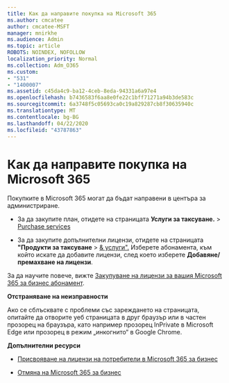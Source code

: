 ```yaml
---
title: Как да направите покупка на Microsoft 365
ms.author: cmcatee
author: cmcatee-MSFT
manager: mnirkhe
ms.audience: Admin
ms.topic: article
ROBOTS: NOINDEX, NOFOLLOW
localization_priority: Normal
ms.collection: Adm_O365
ms.custom:
- "531"
- "1400007"
ms.assetid: c45da4c9-ba12-4ceb-8eda-94331a6a97e4
ms.openlocfilehash: b7436583f6aa8e0fe22c1bff71271a94b3de583c
ms.sourcegitcommit: 6a3748f5c05693ca0c19a829287cb8f30635940c
ms.translationtype: MT
ms.contentlocale: bg-BG
ms.lasthandoff: 04/22/2020
ms.locfileid: "43787863"
---
```

# <a name="how-to-make-a-microsoft-365-purchase"></a>Как да направите покупка на Microsoft 365

Покупките в Microsoft 365 могат да бъдат направени в центъра за администриране.
  
- За да закупите план, отидете на страницата **Услуги за таксуване.** \> [Purchase services](https://go.microsoft.com/fwlink/p/?linkid=868433)

- За да закупите допълнителни лицензи, отидете на страницата **"Продукти за таксуване** \> [& услуги".](https://go.microsoft.com/fwlink/p/?linkid=842054) Изберете абонамента, към който искате да добавите лицензи, след което изберете **Добавяне/премахване на лицензи**.
  
За да научите повече, вижте [Закупуване на лицензи за вашия Microsoft 365 за бизнес абонамент](https://docs.microsoft.com/office365/admin/subscriptions-and-billing/buy-licenses).

**Отстраняване на неизправности**

Ако се сблъсквате с проблеми със зареждането на страницата, опитайте да отворите уеб страницата в друг браузър или в частен прозорец на браузъра, като например прозорец InPrivate в Microsoft Edge или прозорец в режим „инкогнито“ в Google Chrome. 

**Допълнителни ресурси**
  
- [Присвояване на лицензи на потребители в Microsoft 365 за бизнес](https://docs.microsoft.com/office365/admin/subscriptions-and-billing/assign-licenses-to-users)

- [Отмяна на Microsoft 365 за бизнес](https://docs.microsoft.com/office365/admin/subscriptions-and-billing/cancel-your-subscription)